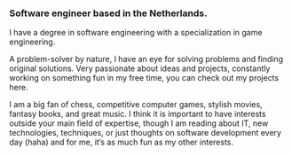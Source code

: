 
### Software engineer based in the Netherlands.

I have a degree in software engineering with a specialization in game engineering.

A problem-solver by nature, I have an eye for solving problems and finding original solutions. Very passionate about ideas and projects, constantly working on something fun in my free time, you can check out my projects here.

I am a big fan of chess, competitive computer games, stylish movies, fantasy books, and great music. I think it is important to have interests outside your main field of expertise, though I am reading about IT, new technologies, techniques, or just thoughts on software development every day (haha) and for me, it’s as much fun as my other interests.

